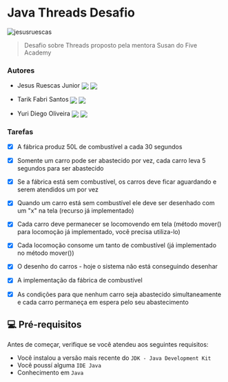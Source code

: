 # Java Threads Desafio

<p align="left"> <img src="https://i.imgur.com/fFSx5Wf.png" alt="jesusruescas" /> </p>

> Desafio sobre Threads proposto pela mentora Susan do Five Academy

### Autores

- Jesus Ruescas Junior  <a href = "mailto:jrj_business@outlook.com"><img align="center" src="https://img.shields.io/badge/-Gmail-%23333?style=for-the-badge&logo=gmail&logoColor=white" target="_blank"></a>
  <a href="https://www.linkedin.com/in/JesusRuescas" target="_blank"><img align="center" src="https://img.shields.io/badge/-LinkedIn-%230077B5?style=for-the-badge&logo=linkedin&logoColor=white" target="_blank"></a> 
  
- Tarik Fabri Santos <a href = "mailto:tarik.santos95@gmail.com"><img align="center" src="https://img.shields.io/badge/-Gmail-%23333?style=for-the-badge&logo=gmail&logoColor=white" target="_blank"></a>
  <a href="https://www.linkedin.com/in/TarikSantos" target="_blank"><img align="center" src="https://img.shields.io/badge/-LinkedIn-%230077B5?style=for-the-badge&logo=linkedin&logoColor=white" target="_blank"></a> 
- Yuri Diego Oliveira  <a href = "mailto:yuriidiiego@gmail.com"><img align="center" src="https://img.shields.io/badge/-Gmail-%23333?style=for-the-badge&logo=gmail&logoColor=white" target="_blank"></a>
  <a href="https://www.linkedin.com/in/yuriidiiego/" target="_blank"><img align="center" src="https://img.shields.io/badge/-LinkedIn-%230077B5?style=for-the-badge&logo=linkedin&logoColor=white" target="_blank"></a> 

### Tarefas

- [x] A fábrica produz 50L de combustível a cada 30 segundos
- [x] Somente um carro pode ser abastecido por vez, cada carro leva 5 segundos para ser abastecido
- [x] Se a fábrica está sem combustível, os carros deve ficar aguardando e serem atendidos um por vez 
- [x] Quando um carro está sem combustível ele deve ser desenhado com um "x" na tela (recurso já implementado)
- [x] Cada carro deve permanecer se locomovendo em tela (método mover() para locomoção já implementado, você precisa utiliza-lo)
- [x] Cada locomoção consome um tanto de combustível (já implementado no método mover())
- [x] O desenho do carros - hoje o sistema não está conseguindo desenhar 
- [x] A implementação da fábrica de combustível
- [x] As condições para que nenhum carro seja abastecido simultaneamente e cada carro permaneça em espera pelo seu abastecimento


## 💻 Pré-requisitos

Antes de começar, verifique se você atendeu aos seguintes requisitos:
<!---Estes são apenas requisitos de exemplo. Adicionar, duplicar ou remover conforme necessário--->
* Você instalou a versão mais recente do `JDK - Java Development Kit`
* Você poussí alguma `IDE Java`
* Conhecimento em `Java`

